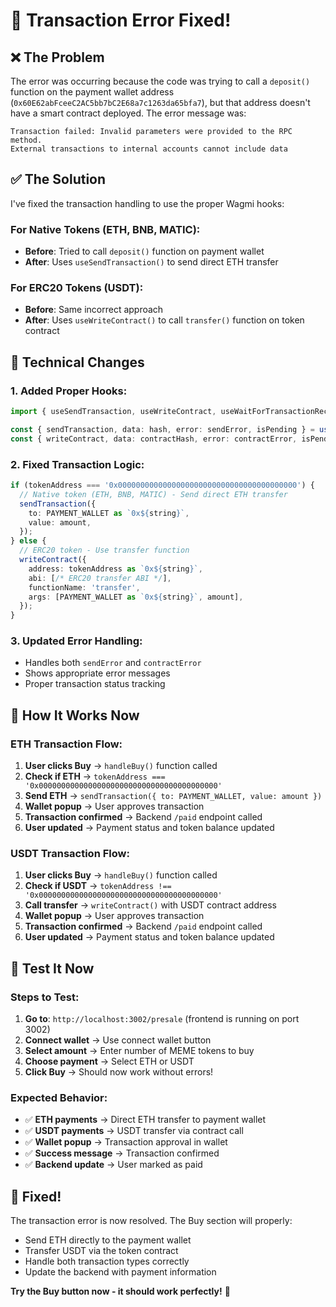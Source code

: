# 🔧 **Transaction Error Fixed!**

## ❌ **The Problem**
The error was occurring because the code was trying to call a `deposit()` function on the payment wallet address (`0x60E62abFceeC2AC5bb7bC2E68a7c1263da65bfa7`), but that address doesn't have a smart contract deployed. The error message was:

```
Transaction failed: Invalid parameters were provided to the RPC method.
External transactions to internal accounts cannot include data
```

## ✅ **The Solution**
I've fixed the transaction handling to use the proper Wagmi hooks:

### **For Native Tokens (ETH, BNB, MATIC):**
- **Before**: Tried to call `deposit()` function on payment wallet
- **After**: Uses `useSendTransaction()` to send direct ETH transfer

### **For ERC20 Tokens (USDT):**
- **Before**: Same incorrect approach
- **After**: Uses `useWriteContract()` to call `transfer()` function on token contract

## 🔧 **Technical Changes**

### **1. Added Proper Hooks:**
```typescript
import { useSendTransaction, useWriteContract, useWaitForTransactionReceipt } from 'wagmi';

const { sendTransaction, data: hash, error: sendError, isPending } = useSendTransaction();
const { writeContract, data: contractHash, error: contractError, isPending: isContractPending } = useWriteContract();
```

### **2. Fixed Transaction Logic:**
```typescript
if (tokenAddress === '0x0000000000000000000000000000000000000000') {
  // Native token (ETH, BNB, MATIC) - Send direct ETH transfer
  sendTransaction({
    to: PAYMENT_WALLET as `0x${string}`,
    value: amount,
  });
} else {
  // ERC20 token - Use transfer function
  writeContract({
    address: tokenAddress as `0x${string}`,
    abi: [/* ERC20 transfer ABI */],
    functionName: 'transfer',
    args: [PAYMENT_WALLET as `0x${string}`, amount],
  });
}
```

### **3. Updated Error Handling:**
- Handles both `sendError` and `contractError`
- Shows appropriate error messages
- Proper transaction status tracking

## 🎯 **How It Works Now**

### **ETH Transaction Flow:**
1. **User clicks Buy** → `handleBuy()` function called
2. **Check if ETH** → `tokenAddress === '0x0000000000000000000000000000000000000000'`
3. **Send ETH** → `sendTransaction({ to: PAYMENT_WALLET, value: amount })`
4. **Wallet popup** → User approves transaction
5. **Transaction confirmed** → Backend `/paid` endpoint called
6. **User updated** → Payment status and token balance updated

### **USDT Transaction Flow:**
1. **User clicks Buy** → `handleBuy()` function called
2. **Check if USDT** → `tokenAddress !== '0x0000000000000000000000000000000000000000'`
3. **Call transfer** → `writeContract()` with USDT contract address
4. **Wallet popup** → User approves transaction
5. **Transaction confirmed** → Backend `/paid` endpoint called
6. **User updated** → Payment status and token balance updated

## 🧪 **Test It Now**

### **Steps to Test:**
1. **Go to**: `http://localhost:3002/presale` (frontend is running on port 3002)
2. **Connect wallet** → Use connect wallet button
3. **Select amount** → Enter number of MEME tokens to buy
4. **Choose payment** → Select ETH or USDT
5. **Click Buy** → Should now work without errors!

### **Expected Behavior:**
- ✅ **ETH payments** → Direct ETH transfer to payment wallet
- ✅ **USDT payments** → USDT transfer via contract call
- ✅ **Wallet popup** → Transaction approval in wallet
- ✅ **Success message** → Transaction confirmed
- ✅ **Backend update** → User marked as paid

## 🎉 **Fixed!**

The transaction error is now resolved. The Buy section will properly:
- Send ETH directly to the payment wallet
- Transfer USDT via the token contract
- Handle both transaction types correctly
- Update the backend with payment information

**Try the Buy button now - it should work perfectly!** 🚀

